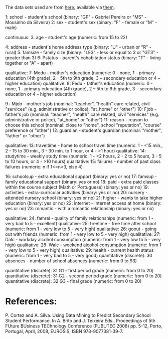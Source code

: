 The data sets used are from [here](https://archive.ics.uci.edu/ml/datasets/student+performance), available via [them](http://www3.dsi.uminho.pt/pcortez/student.pdf).


1: school - student's school (binary: "GP" - Gabriel Pereira or "MS" - Mousinho da Silveira)
2: sex    - student's sex (binary: "F" - female or "M" - male)

continuous: 3: age - student's age (numeric: from 15 to 22)

4: address - student's home address type (binary: "U" - urban or "R" - rural)
5: famsize - family size (binary: "LE3" - less or equal to 3 or "GT3" - greater than 3)
6: Pstatus - parent's cohabitation status (binary: "T" - living together or "A" - apart)

qualitative: 7: Medu - mother's education (numeric: 0 - none,  1 - primary education (4th grade), 2 – 5th to 9th grade, 3 – secondary education or 4 – higher education)
qualitative: 8: Fedu - father's education (numeric: 0 - none,  1 - primary education (4th grade), 2 – 5th to 9th grade, 3 – secondary education or 4 – higher education)

9 : Mjob     - mother's job (nominal: "teacher", "health" care related, civil "services" (e.g. administrative or police), "at_home" or "other")
10: Fjob     - father's job (nominal: "teacher", "health" care related, civil "services" (e.g. administrative or police), "at_home" or "other")
11: reason   - reason to choose this school (nominal: close to "home", school "reputation", "course" preference or "other")
12: guardian - student's guardian (nominal: "mother", "father" or "other")

qualitative: 13: traveltime - home to school travel time (numeric: 1 - <15 min., 2 - 15 to 30 min., 3 - 30 min. to 1 hour, or 4 - >1 hour)
qualitative: 14: studytime  - weekly study time (numeric: 1 - <2 hours, 2 - 2 to 5 hours, 3 - 5 to 10 hours, or 4 - >10 hours)
qualitative: 15: failures   - number of past class failures (numeric: n if 1<=n<3, else 4)

16: schoolsup  - extra educational support (binary: yes or no)
17: famsup     - family educational support (binary: yes or no)
18: paid       - extra paid classes within the course subject (Math or Portuguese) (binary: yes or no)
19: activities - extra-curricular activities (binary: yes or no)
20: nursery    - attended nursery school (binary: yes or no)
21: higher     - wants to take higher education (binary: yes or no)
22: internet   - Internet access at home (binary: yes or no)
23: romantic   - with a romantic relationship (binary: yes or no)

qualitative: 24: famrel   - quality of family relationships (numeric: from 1 - very bad to 5 - excellent)
qualitative: 25: freetime - free time after school (numeric: from 1 - very low to 5 - very high)
qualitative: 26: goout    - going out with friends (numeric: from 1 - very low to 5 - very high)
qualitative: 27: Dalc     - workday alcohol consumption (numeric: from 1 - very low to 5 - very high)
qualitative: 28: Walc     - weekend alcohol consumption (numeric: from 1 - very low to 5 - very high)
qualitative: 29: health   - current health status (numeric: from 1 - very bad to 5 - very good)
quantitative (discrete): 30 absences - number of school absences (numeric: from 0 to 93)

quantitative (discrete): 31 G1 - first period grade (numeric: from 0 to 20)
quantitative (discrete): 31 G2 - second period grade (numeric: from 0 to 20)
quantitative (discrete): 32 G3 - final grade (numeric: from 0 to 20)


# References: 
P. Cortez and A. Silva. Using Data Mining to Predict Secondary School Student Performance. In A. Brito and J. Teixeira Eds., Proceedings of 5th FUture BUsiness TEChnology Conference (FUBUTEC 2008) pp. 5-12, Porto, Portugal, April, 2008, EUROSIS, ISBN 978-9077381-39-7. 
